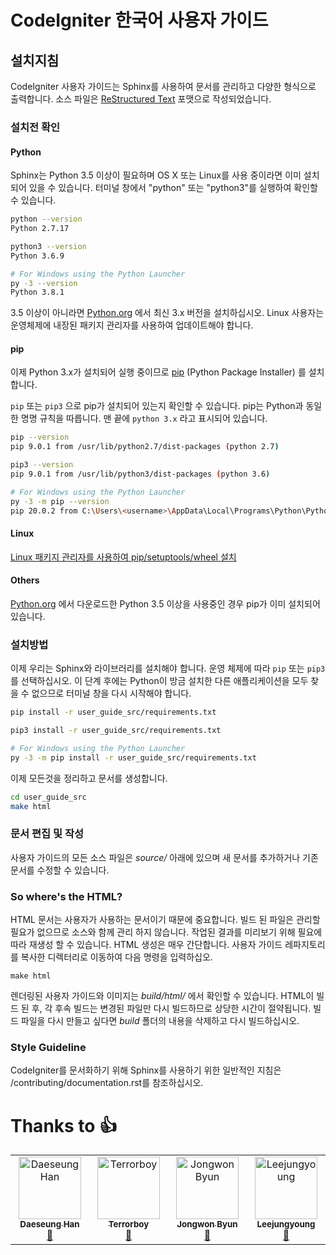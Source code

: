 # CodeIgniter 한국어 사용자 가이드
## 설치지침
CodeIgniter 사용자 가이드는 Sphinx를 사용하여 문서를 관리하고 다양한 형식으로 출력합니다.
소스 파일은 [ReStructured Text](https://en.wikipedia.org/wiki/ReStructuredText) 포맷으로 작성되었습니다.


### 설치전 확인
#### Python
Sphinx는 Python 3.5 이상이 필요하며 OS X 또는 Linux를 사용 중이라면 이미 설치되어 있을 수 있습니다. 
터미널 창에서 "python" 또는 "python3"를 실행하여 확인할 수 있습니다.
```bash
python --version
Python 2.7.17

python3 --version
Python 3.6.9

# For Windows using the Python Launcher
py -3 --version
Python 3.8.1
```

3.5 이상이 아니라면 [Python.org](https://www.python.org/downloads/) 에서 최신 3.x 버전을 설치하십시오.
Linux 사용자는 운영체제에 내장된 패키지 관리자를 사용하여 업데이트해야 합니다.

#### pip
이제 Python 3.x가 설치되어 실행 중이므로 [pip](https://pip.pypa.io/en/stable/) (Python Package Installer) 를 설치합니다.

`pip` 또는 `pip3` 으로 pip가 설치되어 있는지 확인할 수 있습니다.
pip는 Python과 동일한 명명 규칙을 따릅니다.
맨 끝에 `python 3.x` 라고 표시되어 있습니다.

```bash
pip --version
pip 9.0.1 from /usr/lib/python2.7/dist-packages (python 2.7)

pip3 --version
pip 9.0.1 from /usr/lib/python3/dist-packages (python 3.6)

# For Windows using the Python Launcher
py -3 -m pip --version
pip 20.0.2 from C:\Users\<username>\AppData\Local\Programs\Python\Python38\lib\site-packages\pip (python 3.8)
```

#### Linux
[Linux 패키지 관리자를 사용하여 pip/setuptools/wheel 설치](https://packaging.python.org/guides/installing-using-linux-tools/)

#### Others
[Python.org](https://www.python.org/downloads/) 에서 다운로드한 Python 3.5 이상을 사용중인 경우 pip가 이미 설치되어 있습니다.


### 설치방법
이제 우리는 Sphinx와 라이브러리를 설치해야 합니다. 
운영 체제에 따라 `pip` 또는 `pip3` 를 선택하십시오. 
이 단계 후에는 Python이 방금 설치한 다른 애플리케이션을 모두 찾을 수 없으므로 터미널 창을 다시 시작해야 합니다.

```bash
pip install -r user_guide_src/requirements.txt

pip3 install -r user_guide_src/requirements.txt

# For Windows using the Python Launcher
py -3 -m pip install -r user_guide_src/requirements.txt
```

이제 모든것을 정리하고 문서를 생성합니다.

```bash
cd user_guide_src
make html
```

### 문서 편집 및 작성
사용자 가이드의 모든 소스 파일은 *source/* 아래에 있으며 새 문서를 추가하거나 기존 문서를 수정할 수 있습니다.

### So where's the HTML?
HTML 문서는 사용자가 사용하는 문서이기 때문에 중요합니다.
빌드 된 파일은 관리할 필요가 없으므로 소스와 함께 관리 하지 않습니다.
작업된 결과를 미리보기 위해 필요에 따라 재생성 할 수 있습니다.
HTML 생성은 매우 간단합니다.
사용자 가이드 레파지토리를 복사한 디렉터리로 이동하여 다음 명령을 입력하십오.

```
make html
```
렌더링된 사용자 가이드와 이미지는 *build/html/* 에서 확인할 수 있습니다.
HTML이 빌드 된 후, 각 후속 빌드는 변경된 파일만 다시 빌드하므로 상당한 시간이 절약됩니다.
빌드 파일을 다시 만들고 싶다면 *build* 폴더의 내용을 삭제하고 다시 빌드하십시오.

### Style Guideline
CodeIgniter를 문서화하기 위해 Sphinx를 사용하기 위한 일반적인 지침은 /contributing/documentation.rst를 참조하십시오.


# Thanks to 👍
<!-- ALL-CONTRIBUTORS-LIST:START - Do not remove or modify this section -->
<!-- prettier-ignore-start -->
<!-- markdownlint-disable -->
<table>
  <tbody>
    <tr>
      <td align="center" valign="top" width="14.28%"><a href="https://github.com/hoksi"><img src="https://avatars3.githubusercontent.com/u/4138634?v=4?s=100" width="100px;" alt="Daeseung Han"/><br /><sub><b>Daeseung Han</b></sub></a><br /><a href="https://github.com/codeigniter-kr/ci4userguidekr/commits?author=hoksi" title="Documentation">📖</a></td>
      <td align="center" valign="top" width="14.28%"><a href="https://z9n.net"><img src="https://avatars1.githubusercontent.com/u/5427199?v=4?s=100" width="100px;" alt="Terrorboy"/><br /><sub><b>Terrorboy</b></sub></a><br /><a href="https://github.com/codeigniter-kr/ci4userguidekr/commits?author=Terrorboy" title="Documentation">📖</a></td>
      <td align="center" valign="top" width="14.28%"><a href="https://github.com/pushwing"><img src="https://avatars.githubusercontent.com/u/13030572?v=4?s=100" width="100px;" alt="Jongwon Byun"/><br /><sub><b>Jongwon Byun</b></sub></a><br /><a href="https://github.com/codeigniter-kr/ci4userguidekr/commits?author=pushwing" title="Documentation">📖</a></td>
      <td align="center" valign="top" width="14.28%"><a href="http://pinkward.co.kr"><img src="https://avatars.githubusercontent.com/u/28586768?v=4?s=100" width="100px;" alt="Leejungyoung"/><br /><sub><b>Leejungyoung</b></sub></a><br /><a href="https://github.com/codeigniter-kr/ci4userguidekr/commits?author=jungyoung" title="Documentation">📖</a></td>
    </tr>
  </tbody>
</table>

<!-- markdownlint-restore -->
<!-- prettier-ignore-end -->

<!-- ALL-CONTRIBUTORS-LIST:END -->
